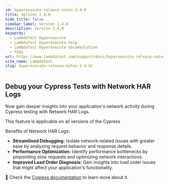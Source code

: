 ```yaml
---
id: hyperexecute-release-notes-2-4-0
title: Version 2.4.0
hide_title: false
sidebar_label: Version 2.4.0
description: Version 2.4.0
keywords:
  - LambdaTest Hyperexecute
  - LambdaTest Hyperexecute help
  - LambdaTest Hyperexecute documentation
  - FAQs
url: https://www.lambdatest.com/support/docs/hyperexecute-release-notes-2-4-0/
site_name: LambdaTest
slug: hyperexecute-release-notes-2-4-0/
---
```


<script type="application/ld+json"
      dangerouslySetInnerHTML={{ __html: JSON.stringify({
       "@context": "https://schema.org",
        "@type": "BreadcrumbList",
        "itemListElement": [{
          "@type": "ListItem",
          "position": 1,
          "name": "Home",
          "item": "https://www.lambdatest.com"
        },{
          "@type": "ListItem",
          "position": 2,
          "name": "Support",
          "item": "https://www.lambdatest.com/support/docs/"
        },{
          "@type": "ListItem",
          "position": 3,
          "name": "Version",
          "item": "https://www.lambdatest.com/support/docs/hyperexecute-release-notes-2-4-0/"
        }]
      })
    }}
></script>

## Debug your Cypress Tests with Network HAR Logs

Now gain deeper insights into your application's network activity during Cypress testing with Network HAR Logs.

This feature is applicable on all versions of the Cypress

Benefits of Network HAR Logs:

- **Streamlined Debugging:** Isolate network-related issues with greater ease by analyzing request behavior and response details.
- **Performance Optimization:** Identify performance bottlenecks by pinpointing slow requests and optimizing network interactions.
- **Improved Load Order Diagnosis:** Gain insights into load order issues that might affect your application's functionality.

📕 Check the [Cypress documentation](https://www.lambdatest.com/support/docs/cypressv10-on-hyperexecute/#har-logs) to learn more about it.